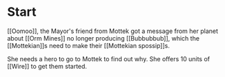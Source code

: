 # Start

[[Oomoo]], the Mayor's friend from Mottek got a message from her planet about [[Orm Mines]] no longer producing [[Bubbubbub]], which the [[Mottekian]]s need to make their [[Mottekian spossip]]s.

She needs a hero to go to Mottek to find out why. She offers 10 units of [[Wire]] to get them started.

